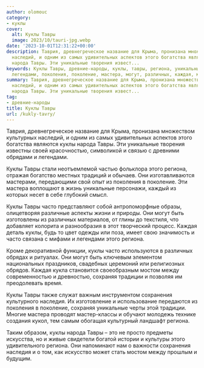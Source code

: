 ```yaml
---
author: olomouc
category:
- куклы
cover:
  alt: Куклы Тавры
  image: 2023/10/tauri-jpg.webp
date: '2023-10-01T12:31:22+00:00'
description: Таврия, древнегреческое название для Крыма, пронизана множеством культурных
  наследий, и одним из самых удивительных аспектов этого богатства являются куклы
  народа Тавры. Эти уникальные творения извест...
keywords: Куклы Тавры, древние-народы, куклы, тавры, региона, уникальные, часто, народа,
  легендами, поколения, поколение, мастера, могут, различных, каждая, мостом, сохраняя
summary: Таврия, древнегреческое название для Крыма, пронизана множеством культурных
  наследий, и одним из самых удивительных аспектов этого богатства являются куклы
  народа Тавры. Эти уникальные творения извест...
tag:
- древние-народы
title: Куклы Тавры
url: /kukly-tavry/
---
```


Таврия, древнегреческое название для Крыма, пронизана множеством культурных наследий, и одним из самых удивительных аспектов этого богатства являются куклы народа Тавры. Эти уникальные творения известны своей красочностью, символикой и связью с древними обрядами и легендами.

Куклы Тавры стали неотъемлемой частью фольклора этого региона, отражая богатство местных традиций и обычаев. Они изготавливаются мастерами, передающими свой опыт из поколения в поколение. Эти мастера воплощают в жизнь уникальные персонажи, каждый из которых несет в себе глубокий смысл.

Куклы Тавры часто представляют собой антропоморфные образы, олицетворяя различные аспекты жизни и природы. Они могут быть изготовлены из различных материалов, от глины до текстиля, что добавляет колорита и разнообразия в этот творческий процесс. Каждая деталь куклы, будь то цвет одежды или поза, имеет свою значимость и часто связана с мифами и легендами этого региона.

Кроме декоративной функции, куклы часто используются в различных обрядах и ритуалах. Они могут быть ключевым элементом национальных праздников, свадебных церемоний или религиозных обрядов. Каждая кукла становится своеобразным мостом между современностью и древностью, сохраняя традиции и позволяя им преодолевать время.

Куклы Тавры также служат важным инструментом сохранения культурного наследия. Их изготовление и использование передаются из поколения в поколение, сохраняя уникальные черты этой традиции. Многие мастера проводят мастер-классы и обучают молодежь технике создания кукол, тем самым обогащая культурный ландшафт региона.

Таким образом, куклы народа Тавры – это не просто предметы искусства, но и живые свидетели богатой истории и культуры этого удивительного региона. Они напоминают нам о важности сохранения наследия и о том, как искусство может стать мостом между прошлым и будущим.